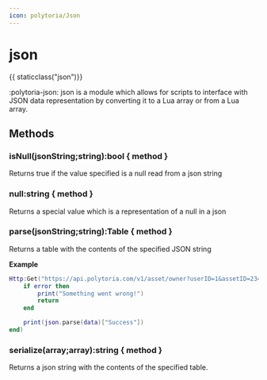 ```yaml
---
icon: polytoria/Json
---
```


# json

{{ staticclass("json")}}

:polytoria-json: json is a module which allows for scripts to interface with JSON data representation by converting it to a Lua array or from a Lua array.

## Methods

### isNull(jsonString;string):bool { method }

Returns true if the value specified is a null read from a json string

### null:string { method }

Returns a special value which is a representation of a null in a json

### parse(jsonString;string):Table { method }

Returns a table with the contents of the specified JSON string

**Example**

```lua
Http:Get("https://api.polytoria.com/v1/asset/owner?userID=1&assetID=234", function (data, error, errmsg)
    if error then
        print("Something went wrong!")
        return
    end

    print(json.parse(data)["Success"])
end)
```

### serialize(array;array):string { method }

Returns a json string with the contents of the specified table.